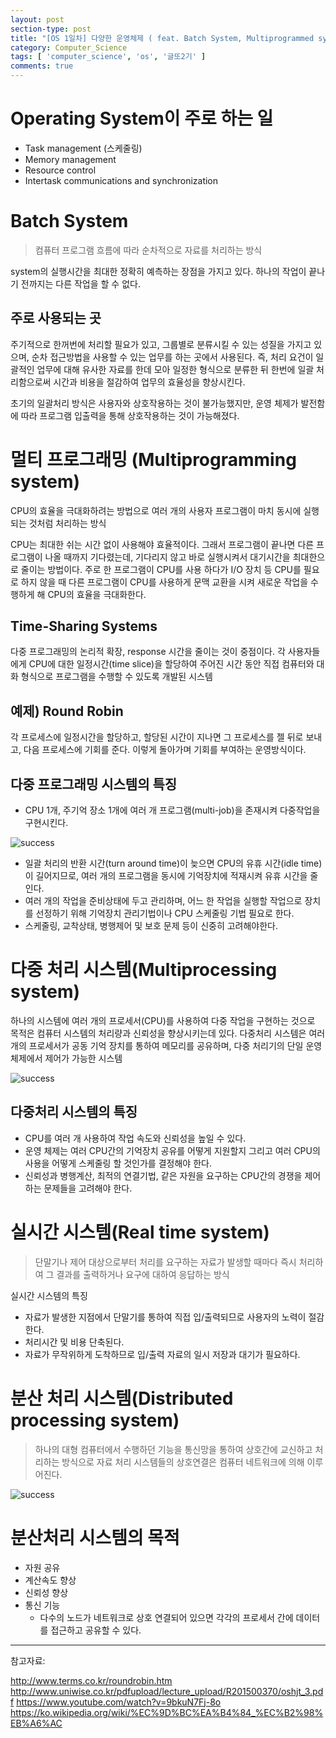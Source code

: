 ```yaml
---
layout: post
section-type: post
title: "[OS 1일차] 다양한 운영체제 ( feat. Batch System, Multiprogrammed system, Multiprocessing system, Real time system, Distributed processing system )"
category: Computer_Science
tags: [ 'computer_science', 'os', '글또2기' ]
comments: true
---
```


# Operating System이 주로 하는 일

- Task management (스케줄링)
- Memory management
- Resource control
- Intertask communications and synchronization


# Batch System
> 컴퓨터 프로그램 흐름에 따라 순차적으로 자료를 처리하는 방식

system의 실행시간을 최대한 정확히 예측하는 장점을 가지고 있다. 하나의 작업이 끝나기 전까지는 다른 작업을 할 수 없다.

## 주로 사용되는 곳

주기적으로 한꺼번에 처리할 필요가 있고, 그룹별로 분류시킬 수 있는 성질을 가지고 있으며, 순차 접근방법을 사용할 수 있는 업무를 하는 곳에서 사용된다.
즉, 처리 요건이 일괄적인 업무에 대해 유사한 자료를 한데 모아 일정한 형식으로 분류한 뒤 한번에 일괄 처리함으로써 시간과 비용을 절감하여 업무의 효율성을 향상시킨다.

초기의 일괄처리 방식은 사용자와 상호작용하는 것이 불가능했지만, 운영 체제가 발전함에 따라 프로그램 입출력을 통해 상호작용하는 것이 가능해졌다.


# 멀티 프로그래밍 (Multiprogramming system)
CPU의 효율을 극대화하려는 방법으로 여러 개의 사용자 프로그램이 마치 동시에 실행되는 것처럼 처리하는 방식

CPU는 최대한 쉬는 시간 없이 사용해야 효율적이다.
그래서 프로그램이 끝나면 다른 프로그램이 나올 때까지 기다렸는데, 기다리지 않고 바로 실행시켜서 대기시간을 최대한으로 줄이는 방법이다.
주로 한 프로그램이 CPU를 사용 하다가 I/O 장치 등 CPU를 필요로 하지 않을 때 다른 프로그램이 CPU를 사용하게 문맥 교환을 시켜 새로운 작업을 수행하게 해 CPU의 효율을 극대화한다.

## Time-Sharing Systems

다중 프로그래밍의 논리적 확장, response 시간을 줄이는 것이 중점이다.
각 사용자들에게 CPU에 대한 일정시간(time slice)을 할당하여 주어진 시간 동안 직접 컴퓨터와 대화 형식으로 프로그램을 수행할 수 있도록 개발된 시스템

## 예제) Round Robin
각 프로세스에 일정시간을 할당하고, 할당된 시간이 지나면 그 프로세스를 젤 뒤로 보내고, 다음 프로세스에 기회를 준다. 이렇게 돌아가며 기회를 부여하는 운영방식이다.


## 다중 프로그래밍 시스템의 특징
-  CPU 1개, 주기억 장소 1개에 여러 개 프로그램(multi-job)을 존재시켜 다중작업을 구현시킨다.
<img alt="success" src = "https://www.dropbox.com/s/f8qroxr75dcddhp/Screenshot%202018-11-25%2023.46.57.png?raw=1"/>

- 일괄 처리의 반환 시간(turn around time)이 늦으면 CPU의 유휴 시간(idle time)이 길어지므로, 여러 개의 프로그램을 동시에 기억장치에 적재시켜 유휴 시간을 줄인다.
- 여러 개의 작업을 준비상태에 두고 관리하며, 어느 한 작업을 실행할 작업으로 장치를 선정하기 위해 기억장치 관리기법이나 CPU 스케줄링 기법 필요로 한다.
- 스케줄링, 교착상태, 병행제어 및 보호 문제 등이 신중히 고려해야한다.


# 다중 처리 시스템(Multiprocessing system)
하나의 시스템에 여러 개의 프로세서(CPU)를 사용하여 다중 작업을 구현하는 것으로 목적은 컴퓨터 시스템의 처리량과 신뢰성을 향상시키는데 있다.
다중처리 시스템은 여러 개의 프로세서가 공동 기억 장치를 통하여 메모리를 공유하며, 다중 처리기의 단일 운영체제에서 제어가 가능한 시스템

<img alt="success" src = "https://www.dropbox.com/s/5pshculz47nt40r/Screenshot%202018-11-25%2023.51.07.png?raw=1"/>


## 다중처리 시스템의 특징
- CPU를 여러 개 사용하여 작업 속도와 신뢰성을 높일 수 있다.
- 운영 체제는 여러 CPU간의 기억장치 공유를 어떻게 지원할지 그리고 여러 CPU의 사용을 어떻게 스케줄링 할 것인가를 결정해야 한다.
- 신뢰성과 병행계산, 최적의 연결기법, 같은 자원을 요구하는 CPU간의 경쟁을 제어하는 문제들을 고려해야 한다.


# 실시간 시스템(Real time system)
> 단말기나 제어 대상으로부터 처리를 요구하는 자료가 발생할 때마다 즉시 처리하여 그 결과를 출력하거나 요구에 대하여 응답하는 방식

실시간 시스템의 특징
- 자료가 발생한 지점에서 단말기를 통하여 직접 입/출력되므로 사용자의 노력이 절감한다.
- 처리시간 및 비용 단축된다.
- 자료가 무작위하게 도착하므로 입/출력 자료의 일시 저장과 대기가 필요하다.

# 분산 처리 시스템(Distributed processing system)
> 하나의 대형 컴퓨터에서 수행하던 기능을 통신망을 통하여 상호간에 교신하고 처리하는 방식으로 자료 처리 시스템들의 상호연결은 컴퓨터 네트워크에 의해 이루어진다.

<img alt="success" src = "https://www.dropbox.com/s/xubnr5ggmf29y3b/Screenshot%202018-11-25%2023.54.26.png?raw=1"/>

#  분산처리 시스템의 목적
- 자원 공유
- 계산속도 향상
- 신뢰성 향상
- 통신 기능
  - 다수의 노드가 네트워크로 상호 연결되어 있으면 각각의 프로세서 간에 데이터를 접근하고 공유할 수 있다.


----

참고자료:

http://www.terms.co.kr/roundrobin.htm
http://www.uniwise.co.kr/pdfupload/lecture_upload/R201500370/oshjt_3.pdf
https://www.youtube.com/watch?v=9bkuN7Fj-8o
https://ko.wikipedia.org/wiki/%EC%9D%BC%EA%B4%84_%EC%B2%98%EB%A6%AC
